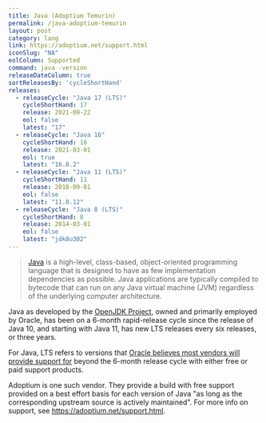```yaml
---
title: Java (Adoptium Temurin)
permalink: /java-adoptium-temurin
layout: post
category: lang
link: https://adoptium.net/support.html
iconSlug: "NA"
eolColumn: Supported
command: java -version
releaseDateColumn: true
sortReleasesBy: 'cycleShortHand'
releases:
  - releaseCycle: "Java 17 (LTS)"
    cycleShortHand: 17
    release: 2021-09-22
    eol: false
    latest: "17"
  - releaseCycle: "Java 16"
    cycleShortHand: 16
    release: 2021-03-01
    eol: true
    latest: "16.0.2"
  - releaseCycle: "Java 11 (LTS)"
    cycleShortHand: 11
    release: 2018-09-01
    eol: false
    latest: "11.0.12"
  - releaseCycle: "Java 8 (LTS)"
    cycleShortHand: 8
    release: 2014-03-01
    eol: false
    latest: "jdk8u302"
---
```


> [Java](https://oracle.com/java/) is a high-level, class-based, object-oriented programming language that is designed to have as few implementation dependencies as possible. Java applications are typically compiled to bytecode that can run on any Java virtual machine (JVM) regardless of the underlying computer architecture.

Java as developed by the [OpenJDK Project](https://openjdk.java.net/), owned and primarily employed by Oracle, has been on a 6-month rapid-release cycle since the release of Java 10, and starting with Java 11, has new LTS releases every six releases, or three years.

For Java, LTS refers to versions that [Oracle believes most vendors will provide support for](https://medium.com/@javachampions/java-is-still-free-2-0-0-6b9aa8d6d244) beyond the 6-month release cycle with either free or paid support products.

Adoptium is one such vendor. They provide a build with free support provided on a best effort basis for each version of Java "as long as the corresponding upstream source is actively maintained". For more info on support, see <https://adoptium.net/support.html>.
